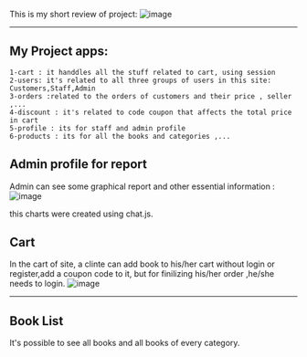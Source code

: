 
This is my short review of project:
![image](https://user-images.githubusercontent.com/46415738/131854117-4961bed9-3eb0-4d13-924d-fd31d443cd67.png)

---
## My Project apps:
    1-cart : it handdles all the stuff related to cart, using session
    2-users: it's related to all three groups of users in this site: Customers,Staff,Admin
    3-orders :related to the orders of customers and their price , seller ,...
    4-discount : it's related to code coupon that affects the total price in cart
    5-profile : its for staff and admin profile
    6-products : its for all the books and categories ,...
## Admin profile for report
Admin can see some graphical report and other essential information :
![image](https://user-images.githubusercontent.com/46415738/131855020-fa2cfc13-60f2-4e5c-a32d-98febceb3752.png)

this charts were created using chat.js.
## Cart 
In the cart of site, a clinte can add book to his/her cart without login or register,add a coupon code to it, but
for finilizing his/her order ,he/she needs to login.
![image](https://user-images.githubusercontent.com/46415738/131856983-fd314ad3-72c2-4c85-a568-9820dc79343e.png)

---
## Book List
 It's possible to see all books and all books of every category.
